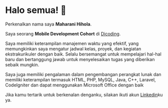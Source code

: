 # Halo semua! 👋

<!--
**Hyoula/Hyoula** is a ✨ _special_ ✨ repository because its `README.md` (this file) appears on your GitHub profile.

Here are some ideas to get you started:

- 🔭 I’m currently working on ...
- 🌱 I’m currently learning ...
- 👯 I’m looking to collaborate on ...
- 🤔 I’m looking for help with ...
- 💬 Ask me about ...
- 📫 How to reach me: ...
- 😄 Pronouns: ...
- ⚡ Fun fact: ...
-->

Perkenalkan nama saya **Maharani Hihola**.<br>

Saya seorang **Mobile Development Cohort** di [Dicoding](https://www.dicoding.com/).<br>

Saya memiliki keterampilan manajemen waktu yang efektif, yang memungkinkan saya mengatur jadwal kelas, proyek, dan kegiatan ekstrakurikuler dengan baik. Selalu bersemangat untuk mempelajari hal-hal baru dan bertanggung jawab untuk menyelesaikan tugas yang diberikan sebaik mungkin.<br>

Saya juga memiliki pengalaman dalam pengembangan perangkat lunak dan memiliki keterampilan termasuk HTML, PHP, MySQL, Java, C++, Laravel, CodeIgniter dan dapat menggunakan Microsoft Office dengan baik<br>

Jika kamu tertarik untuk berkenalan denganku, silakan ikuti akun [Linkedin](https://www.linkedin.com/in/maharanimmh/)ku ya.

<!--
<p align="left">
<a href="https://github.com/Hyoula">
  <img height="170em" src="https://github-readme-stats-eight-theta.vercel.app/api?username=penuliscode&show_icons=true&theme=algolia&include_all_commits=true&count_private=true"/>
  <img height="170em" src="https://github-readme-stats-eight-theta.vercel.app/api/top-langs/?username=penuliscode&layout=compact&theme=algolia"/>
</a>
</p>
-->
